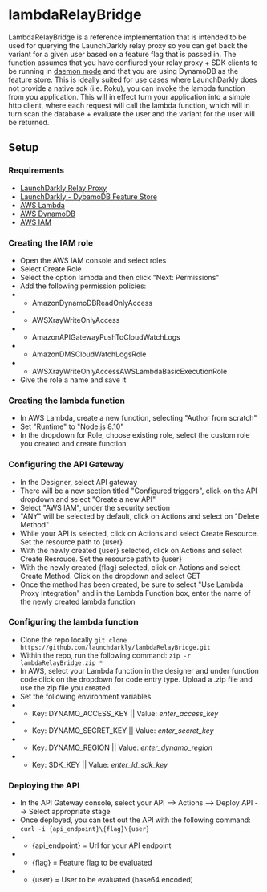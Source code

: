 # lambdaRelayBridge

LambdaRelayBridge is a reference implementation that is intended to be used for querying the LaunchDarkly relay proxy so you can get back the variant for a given user based on a feature flag that is passed in. The function assumes that you have confiured your relay proxy + SDK clients to be running in [daemon mode](https://docs.launchdarkly.com/docs/using-a-persistent-feature-store#section-using-a-persistent-feature-store-without-connecting-to-launchdarkly) and that you are using DynamoDB as the feature store. This is ideally suited for use cases where LaunchDarkly does not provide a native sdk (i.e. Roku), you can invoke the lambda function from you application. This will in effect turn your application into a simple http client, where each request will call the lambda function, which will in turn scan the database + evaluate the user and the variant for the user will be returned.

## Setup 

### Requirements 

* [LaunchDarkly Relay Proxy](https://github.com/launchdarkly/ld-relay)
* [LaunchDarkly - DybamoDB Feature Store](https://docs.launchdarkly.com/docs/using-a-persistent-feature-store#section-using-dynamodb)
* [AWS Lambda](https://aws.amazon.com/lambda/)
* [AWS DynamoDB](https://aws.amazon.com/dynamodb/)
* [AWS IAM](https://aws.amazon.com/iam/)

### Creating the IAM role

* Open the AWS IAM console and select roles
* Select Create Role
* Select the option lambda and then click "Next: Permissions"
* Add the following permission policies:
* * AmazonDynamoDBReadOnlyAccess
* * AWSXrayWriteOnlyAccess
* * AmazonAPIGatewayPushToCloudWatchLogs
* * AmazonDMSCloudWatchLogsRole
* * AWSXrayWriteOnlyAccessAWSLambdaBasicExecutionRole
* Give the role a name and save it

### Creating the lambda function 

* In AWS Lambda, create a new function, selecting "Author from scratch"
* Set "Runtime" to "Node.js 8.10"
* In the dropdown for Role, choose existing role, select the custom role you created and create function

### Configuring the API Gateway

* In the Designer, select API gateway
* There will be a new section titled "Configured triggers", click on the API dropdown and select "Create a new API"
* Select "AWS IAM", under the security section
* "ANY" will be selected by default, click on Actions and select on "Delete Method"
* While your API is selected, click on Actions and select Create Resource. Set the resource path to {user}
* With the newly created {user} selected, click on Actions and select Create Resrouce. Set the resource path to {user}
* With the newly created {flag} selected, click on Actions and select Create Method. Click on the dropdown and select GET
* Once the method has been created, be sure to select "Use Lambda Proxy Integration" and in the Lambda Function box, enter the name of the newly created lambda function

### Configuring the lambda function

* Clone the repo locally `git clone https://github.com/launchdarkly/lambdaRelayBridge.git`
* Within the repo, run the following command: `zip -r lambdaRelayBridge.zip *`
* In AWS, select your Lambda function in the designer and under function code click on the dropdown for code entry type. Upload a .zip file and use the zip file you created
* Set the following environment variables
* * Key: DYNAMO_ACCESS_KEY || Value: *enter_access_key*
* * Key: DYNAMO_SECRET_KEY || Value: *enter_secret_key*
* * Key: DYNAMO_REGION || Value: *enter_dynamo_region*
* * Key: SDK_KEY || Value: *enter_ld_sdk_key*

### Deploying the API

* In the API Gateway console, select your API --> Actions --> Deploy API --> Select appropriate stage
* Once deployed, you can test out the API with the following command: `curl -i {api_endpoint}\{flag}\{user}`
* * {api_endpoint} = Url for your API endpoint
* * {flag} = Feature flag to be evaluated
* * {user} = User to be evaluated (base64 encoded)